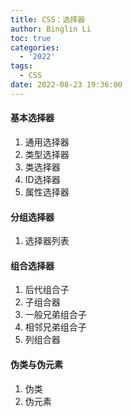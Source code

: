 ```yaml
---
title: CSS：选择器
author: Binglin Li
toc: true
categories:
  - '2022'
tags:
  - CSS
date: 2022-08-23 19:36:00
---
```



#### 基本选择器
1. 通用选择器
2. 类型选择器
3. 类选择器
4. ID选择器
5. 属性选择器
#### 分组选择器
1. 选择器列表
#### 组合选择器
1. 后代组合子
2. 子组合器
3. 一般兄弟组合子
4. 相邻兄弟组合子
5. 列组合器
#### 伪类与伪元素
1. 伪类
2. 伪元素

<!-- more -->
